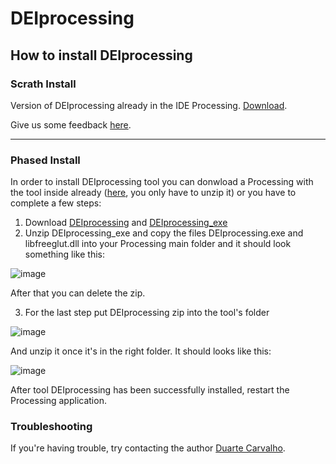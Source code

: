 # DEIprocessing
## How to install DEIprocessing

### Scrath Install

Version of DEIprocessing already in the IDE Processing. [Download](https://github.com/DuarteCarvalhoo/DEIprocessing/releases/download/DEIprocessingClassroom/processing-4.0b1.zip).

Give us some feedback [here](https://forms.gle/Qq7pGnjcNYU9mrMz7).


----------------------------------------------------------------------------------------------------------------------------------------------------------------------------

### Phased Install

In order to install DEIprocessing tool you can donwload a Processing with the tool inside already ([here](https://github.com/DuarteCarvalhoo/DEIprocessing/releases/download/Processing4.0_v1/processing-4.0b1.zip), you only have to unzip it) or you have to complete a few steps:

 1. Download [DEIprocessing](https://github.com/DuarteCarvalhoo/DEIprocessing/files/7279327/DEIprocessing.zip) and [DEIprocessing_exe](https://github.com/DuarteCarvalhoo/DEIprocessing/files/7279733/DEIprocessing_exe.zip)
 2. Unzip DEIprocessing_exe and copy the files DEIprocessing.exe and libfreeglut.dll into your Processing main folder and it should look something like this:
 
![image](https://user-images.githubusercontent.com/43268098/136108691-a9ddc005-4fdc-4f1d-8c74-7cb132a6862e.png)

 After that you can delete the zip.

 3. For the last step put DEIprocessing zip into the tool's folder

![image](https://user-images.githubusercontent.com/43268098/136109079-6a9e6a9c-9fd8-4c7f-aafa-46d4d539c393.png)

And unzip it once it's in the right folder. It should looks like this:

![image](https://user-images.githubusercontent.com/43268098/136109306-7df49fc8-21e3-40f4-9c4d-359a6d4b6969.png)

After tool DEIprocessing has been successfully installed, restart the Processing application.

### Troubleshooting

If you're having trouble, try contacting the author [Duarte Carvalho](https://github.com/DuarteCarvalhoo).
